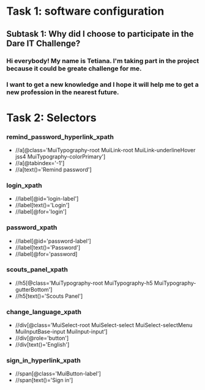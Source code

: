# Task 1: software configuration
## Subtask 1: Why did I choose to participate in the Dare IT Challenge?
### Hi everybody! My name is Tetiana. I'm taking part in the project because it could be greate challenge for me. 
### I want to get a new knowledge and I hope it will help me to get a new profession in the nearest future. 

# Task 2: Selectors
### remind_password_hyperlink_xpath
- //a[@class='MuiTypography-root MuiLink-root MuiLink-underlineHover jss4 MuiTypography-colorPrimary']
- //a[@tabindex='-1']
- //a[text()='Remind password']
### login_xpath
- //label[@id='login-label']
- //label[text()='Login']
- //label[@for='login']
### password_xpath
- //label[@id='password-label']
- //label[text()='Password']
- //label[@for='password]
### scouts_panel_xpath
- //h5[@class='MuiTypography-root MuiTypography-h5 MuiTypography-gutterBottom']
- //h5[text()='Scouts Panel']
### change_language_xpath
- //div[@class='MuiSelect-root MuiSelect-select MuiSelect-selectMenu MuiInputBase-input MuiInput-input']
- //div[@role='button']
- //div[text()='English']
### sign_in_hyperlink_xpath
- //span[@class='MuiButton-label']
- //span[text()='Sign in']
